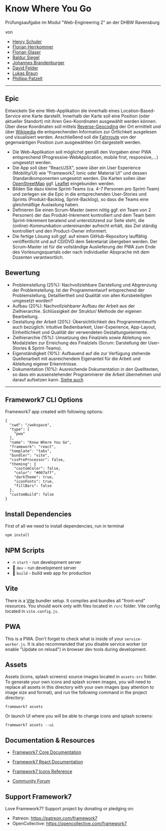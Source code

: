 # Know Where You Go
Prüfungsaufgabe im Modul "Web-Engineering 2" an der DHBW Ravensburg

von 
- [Henry Schuler](https://github.com/schuler-henry)
- [Florian Herrkommer](https://github.com/Floqueboque) 
- [Florian Glaser](https://github.com/Floskinner)
- [Baldur Siegel](https://github.com/baldur132)
- [Johannes Brandenburger](https://github.com/johannesbrandenburger)
- [David Felder](https://github.com/screetox)
- [Lukas Braun](https://github.com/lukasbraundev)
- [Phillipp Patzelt](https://github.com/PhillippPatzelt)

---

## Epic

Entwickeln Sie eine Web-Applikation die innerhalb eines Location-Based-Service eine Karte darstellt.
Innerhalb der Karte soll eine Position (oder aktueller Standort) mit ihren Geo-Koordinaten ausgewählt werden können. Über diese Koordinaten soll mittels [Reverse-Geocoding](https://nominatim.org/release-docs/develop/api/Overview/) der Ort ermittelt und über [Wikipedia](https://www.mediawiki.org/wiki/API:Tutorial) die entsprechenden Information zur Örtlichkeit ausgelesen und visualisiert werden.
Anschließend soll die [Fahrroute](https://www.liedman.net/leaflet-routing-machine) von der gegenwärtigen Position zum ausgewählten Ort dargestellt werden.

- Die Web-Applikation soll möglichst gemäß den Vorgaben einer PWA entsprechend (Progressive-WebApplication, mobile first, responsive,...) umgesetzt werden.
- Die App soll über "React/JSX", sowie über ein User Experience (Mobility/UI) wie "Framework7, Ionic oder Material UI" und dessen Standardkomponenten umgesetzt werden. Die Karten sollen über [OpenStreetMap](https://wiki.openstreetmap.org/wiki/DE:Hauptseite)
ggf. [Leaflet](https://leafletjs.com) eingebunden werden.
- Bilden Sie dazu kleine Sprint-Teams (ca. 4-7 Personen pro Sprint-Team) und zerlegen sie die Epic in die entsprechenden User-Stories und Sprints (Produkt-Backlog, Sprint-Backlog), so dass die Teams eine gleichmäßige Auslastung haben.
- Definieren Sie einen Scrum-Master (wenn nötig ggf. ein Team von 2 Personen) der das Produkt-Inkrement kontrolliert und dem Team beim Sprint-Inkrement beratend und unterstützend zur Seite steht, die (online)-Kommunikation untereinander aufrecht erhält, das Ziel ständig kontrolliert und den Product-Owner informiert.
- Die fertige Lösung soll ggf. auf einem GitHub-Repository lauffähig veröffentlicht und auf CD/DVD dem Sekretariat übergeben werden. Der Scrum-Master ist für die vollständige Auslieferung der PWA zum Ende des Vorlesungsquartals oder nach individueller Absprache mit dem Dozenten verantwortlich. 

## Bewertung

- Problemstellung (25%): Nachvollziehbare Darstellung und Abgrenzung der Problemstellung. Ist der Programmentwurf entsprechend der Problemstellung, Detailliertheit und Qualität von allen Kursbeteiligten umgesetzt worden?
- Aufbau (20%): Nachvollziehbarer Aufbau der Arbeit aus der Zielhierarchie. Schlüssigkeit der Struktur/ Methode der eigenen Bearbeitung.
- Gestaltung der Arbeit (20%): Übersichtlichkeit des Programmentwurfs auch
bezüglich: Intuitive Bedienbarkeit, User-Experience, App-Layout, Einheitlichkeit und Qualität der verwendeten Gestaltungselemente.
- Zielhierarchie (15%): Umsetzung des Finalziels sowie Ableitung von Modalzielen zur Erreichung des Finalziels (Scrum: Darstellung der User-Stories & Sprint-Teams).
- Eigenständigkeit (10%): Aufbauend auf die zur Verfügung stehende Quellenarbeit mit ausreichendem Eigenanteil für die Arbeit und Ableitung eigener Erkenntnisse.
- Dokumentation (10%): Ausreichende Dokumentation in den Quelltexten, so dass ein aussenstehender Programmierer die Arbeit übernehmen und darauf aufsetzen kann. [Siehe auch](https://t2informatik.de/blog/softwareentwicklung/dokumentation-im-code-pro-und-contra)

---

## Framework7 CLI Options

Framework7 app created with following options:

```
{
  "cwd": "/wokspace",
  "type": [
    "pwa"
  ],
  "name": "Know Where You Go",
  "framework": "react",
  "template": "tabs",
  "bundler": "vite",
  "cssPreProcessor": false,
  "theming": {
    "customColor": false,
    "color": "#007aff",
    "darkTheme": true,
    "iconFonts": true,
    "fillBars": false
  },
  "customBuild": false
}
```

## Install Dependencies

First of all we need to install dependencies, run in terminal
```
npm install
```

## NPM Scripts

* 🔥 `start` - run development server
* 🔧 `dev` - run development server
* 🔧 `build` - build web app for production

## Vite

There is a [Vite](https://vitejs.dev) bundler setup. It compiles and bundles all "front-end" resources. You should work only with files located in `/src` folder. Vite config located in `vite.config.js`.

## PWA

This is a PWA. Don't forget to check what is inside of your `service-worker.js`. It is also recommended that you disable service worker (or enable "Update on reload") in browser dev tools during development.
## Assets

Assets (icons, splash screens) source images located in `assets-src` folder. To generate your own icons and splash screen images, you will need to replace all assets in this directory with your own images (pay attention to image size and format), and run the following command in the project directory:

```
framework7 assets
```

Or launch UI where you will be able to change icons and splash screens:

```
framework7 assets --ui
```



## Documentation & Resources

* [Framework7 Core Documentation](https://framework7.io/docs/)

* [Framework7 React Documentation](https://framework7.io/react/)

* [Framework7 Icons Reference](https://framework7.io/icons/)
* [Community Forum](https://forum.framework7.io)

## Support Framework7

Love Framework7? Support project by donating or pledging on:
- Patreon: https://patreon.com/framework7
- OpenCollective: https://opencollective.com/framework7
